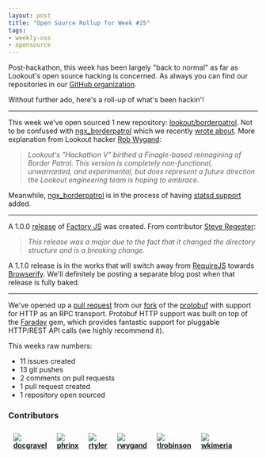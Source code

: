 ```yaml
---
layout: post
title: "Open Source Rollup for Week #25"
tags:
- weekly-oss
- opensource
---
```


Post-hackathon, this week has been largely "back to normal" as far as Lookout's
open source hacking is concerned. As always you can find our repositories in our [GitHub
organization](https://github.com/lookout).

Without further ado, here's a roll-up of what's been hackin'!

---


This week we've open sourced 1 new repository:
[lookout/borderpatrol](https://github.com/lookout/borderpatrol). Not to be
confused with [ngx\_borderpatrol](https://github.com/lookout/ngx_borderpatrol)
which we recently [wrote about](/2014/06/introducing-borderpatrol/). More
explanation from Lookout hacker [Rob Wygand](https://github.com/rwygand):

> *Lookout's "Hackathon V" birthed a Finagle-based reimagining of Border Patrol.
> This version is completely non-functional, unwarranted, and
> experimental, but does represent a future direction the Lookout engineering
> team is hoping to embrace.*


Meanwhile, [ngx\_borderpatrol](https://github.com/lookout/ngx_borderpatrol) is
in the process of having [statsd
support](https://github.com/lookout/ngx_borderpatrol/pull/11) added.

---

A 1.0.0 [release](https://github.com/lookout/factoryjs/releases) of [Factory
JS](https://github.com/lookout/factoryjs) was created. From contributor [Steve
Regester](https://github.com/egeste):

> *This release was a major due to the fact that it changed the directory
> structure and is a breaking change.*

A 1.*1*.0 release is in the works that will switch away from
[RequireJS](http://www.requirejs.org/) towards
[Browserify](http://browserify.org/). We'll definitely be posting a separate
blog post when that release is fully baked.

---

We've opened up a [pull
request](https://github.com/localshred/protobuf/pull/199) from our
[fork](https://github.com/lookout/protobuf) of the
[protobuf](https://rubygems.org/gem/protobuf) with support for HTTP as an RPC
transport. Protobuf HTTP support was built on top of the
[Faraday](https://rubygems.org/gems/faraday) gem, which provides fantastic
support for pluggable HTTP/REST API calls (we highly recommend it).


This weeks raw numbers:

 * 11 issues created
 * 13 git pushes
 * 2 comments on pull requests
 * 1 pull request created
 * 1 repository open sourced



### Contributors


  <div style="float: left; margin: 10px;">
  <img align="absmiddle" src="http://www.gravatar.com/avatar/d33b243451d463d6df3982a493a1f1f7?s=48"/>
  <br/>
  <strong>
  <a href="https://github.com/docgravel" target="_blank">docgravel</a>
  </strong>
  </div>

  <div style="float: left; margin: 10px;">
  <img align="absmiddle" src="http://www.gravatar.com/avatar/9766b19e046a81a650562b630c8125c9?s=48"/>
  <br/>
  <strong>
  <a href="https://github.com/phrinx" target="_blank">phrinx</a>
  </strong>
  </div>

  <div style="float: left; margin: 10px;">
  <img align="absmiddle" src="http://www.gravatar.com/avatar/d565139dbbafc06e7daf4826ca0f0228?s=48"/>
  <br/>
  <strong>
  <a href="https://github.com/rtyler" target="_blank">rtyler</a>
  </strong>
  </div>

  <div style="float: left; margin: 10px;">
  <img align="absmiddle" src="http://www.gravatar.com/avatar/ad07702900af3578fe320bc5bb0a7842?s=48"/>
  <br/>
  <strong>
  <a href="https://github.com/rwygand" target="_blank">rwygand</a>
  </strong>
  </div>

  <div style="float: left; margin: 10px;">
  <img align="absmiddle" src="http://www.gravatar.com/avatar/b8b1657e3d9725114383b2763d367a3a?s=48"/>
  <br/>
  <strong>
  <a href="https://github.com/tlrobinson" target="_blank">tlrobinson</a>
  </strong>
  </div>

  <div style="float: left; margin: 10px;">
  <img align="absmiddle" src="http://www.gravatar.com/avatar/3a38900a6cdc59829aa2c7acc0a1b5e0?s=48"/>
  <br/>
  <strong>
  <a href="https://github.com/wkimeria" target="_blank">wkimeria</a>
  </strong>
  </div>

<br clear="all"/>
